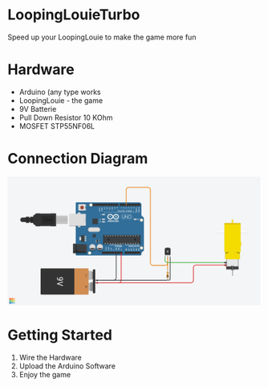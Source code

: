 # LoopingLouieTurbo
Speed up your LoopingLouie to make the game more fun


# Hardware

- Arduino (any type works
- LoopingLouie - the game
- 9V Batterie
- Pull Down Resistor 10 KOhm
- MOSFET STP55NF06L



# Connection Diagram
<img src="https://github.com/MIRIPP/LoopingLouieTurbo/blob/main/doc/Connection%20Diagram.png?raw=true"/>


# Getting Started
1. Wire the Hardware
2. Upload the Arduino Software
3. Enjoy the game
